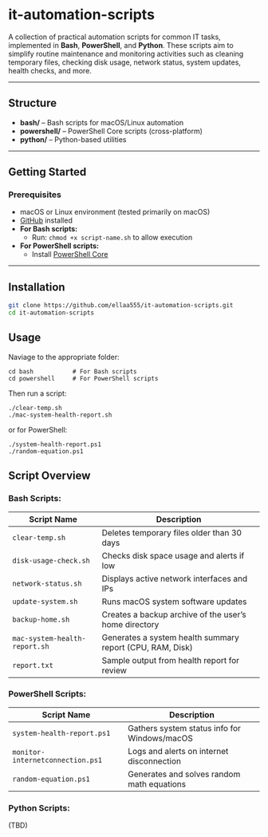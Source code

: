 # it-automation-scripts

A collection of practical automation scripts for common IT tasks, implemented in **Bash**, **PowerShell**, and **Python**. These scripts aim to simplify routine maintenance and monitoring activities such as cleaning temporary files, checking disk usage, network status, system updates, health checks, and more.

---

## Structure

- **bash/** – Bash scripts for macOS/Linux automation
- **powershell/** – PowerShell Core scripts (cross-platform)
- **python/** – Python-based utilities

---

## Getting Started

### Prerequisites

- macOS or Linux environment (tested primarily on macOS)
- [GitHub]([https://git-scm.com/](https://docs.github.com/en/desktop/installing-and-authenticating-to-github-desktop/installing-github-desktop)) installed
- **For Bash scripts:**
  - Run: `chmod +x script-name.sh` to allow execution
- **For PowerShell scripts:**
  - Install [PowerShell Core](https://github.com/PowerShell/PowerShell)

---

## Installation

```bash
git clone https://github.com/ellaa555/it-automation-scripts.git
cd it-automation-scripts
```

## Usage
Naviage to the appropriate folder:
```
cd bash           # For Bash scripts
cd powershell     # For PowerShell scripts
```
Then run a script:
```
./clear-temp.sh
./mac-system-health-report.sh
```
or for PowerShell:
```
./system-health-report.ps1
./random-equation.ps1
```

## Script Overview
### Bash Scripts:
| Script Name                   | Description                                               |
| ----------------------------- | --------------------------------------------------------- |
| `clear-temp.sh`               | Deletes temporary files older than 30 days                |
| `disk-usage-check.sh`         | Checks disk space usage and alerts if low                 |
| `network-status.sh`           | Displays active network interfaces and IPs                |
| `update-system.sh`            | Runs macOS system software updates                        |
| `backup-home.sh`              | Creates a backup archive of the user’s home directory     |
| `mac-system-health-report.sh` | Generates a system health summary report (CPU, RAM, Disk) |
| `report.txt`                  | Sample output from health report for review               |

### PowerShell Scripts:
| Script Name                      | Description                                  |
| -------------------------------- | -------------------------------------------- |
| `system-health-report.ps1`       | Gathers system status info for Windows/macOS |
| `monitor-internetconnection.ps1` | Logs and alerts on internet disconnection    |
| `random-equation.ps1`            | Generates and solves random math equations   |

### Python Scripts:
(TBD)



